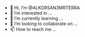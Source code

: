 - 👋 Hi, I’m @ALKORSAN3MRTERRA
- 👀 I’m interested in ...
- 🌱 I’m currently learning ...
- 💞️ I’m looking to collaborate on ...
- 📫 How to reach me ...

<!---
ALKORSAN3MRTERRA/ALKORSAN3MRTERRA is a ✨ special ✨ repository because its `README.md` (this file) appears on your GitHub profile.
You can click the Preview link to take a look at your changes.
--->
